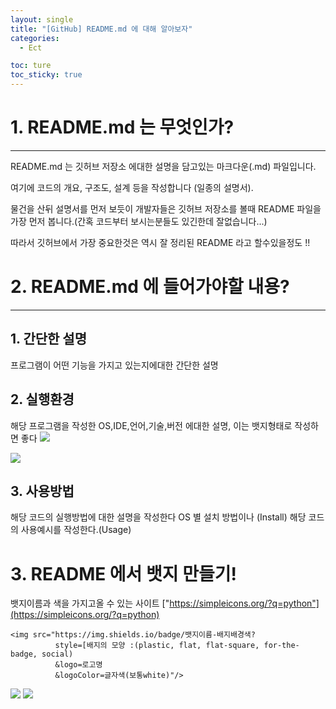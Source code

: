 ```yaml
---
layout: single
title: "[GitHub] README.md 에 대해 알아보자"
categories:
  - Ect

toc: ture
toc_sticky: true
---
```


<!-- 위는 머릿말임 아래부터 포스트 본문 -->

# 1. README.md 는 무엇인가?

---

README.md 는 깃허브 저장소 에대한 설명을 담고있는 마크다운(.md) 파일입니다.

여기에 코드의 개요, 구조도, 설계 등을 작성합니다 (일종의 설명서).

물건을 산뒤 설명서를 먼저 보듯이 개발자들은 깃허브 저장소를 볼때 README 파일을 가장 먼저 봅니다.(간혹 코드부터 보시는분들도 있긴한데 잘없습니다...)

따라서 깃허브에서 가장 중요한것은 역시 잘 정리된 README 라고 할수있을정도 !!

# 2. README.md 에 들어가야할 내용?

---

## 1. 간단한 설명

프로그램이 어떤 기능을 가지고 있는지에대한 간단한 설명

## 2. 실행환경

해당 프로그램을 작성한 OS,IDE,언어,기술,버전
에대한 설명, 이는 뱃지형태로 작성하면 좋다
<img src="https://img.shields.io/badge/Python-3776AB?style=flat&logo=Python&logoColor=white"/>

<img src="https://img.shields.io/badge/JavaScript-F7DF1E?style=flat&logo=JavaScript&logoColor=white"/>

## 3. 사용방법

해당 코드의 실행방법에 대한 설명을 작성한다
OS 별 설치 방법이나 (Install)
해당 코드의 사용예시를 작성한다.(Usage)

# 3. README 에서 뱃지 만들기!

뱃지이름과 색을 가지고올 수 있는 사이트
["https://simpleicons.org/?q=python"](https://simpleicons.org/?q=python)

```
<img src="https://img.shields.io/badge/뱃지이름-배지배경색?
          style=[배지의 모양 :(plastic, flat, flat-square, for-the-badge, social)
          &logo=로고명
          &logoColor=글자색(보통white)"/>
```

<img src="https://img.shields.io/badge/Python-3776AB?style=flat&logo=Python&logoColor=white"/>

<img src="https://img.shields.io/badge/JavaScript-F7DF1E?style=flat&logo=JavaScript&logoColor=white"/>

